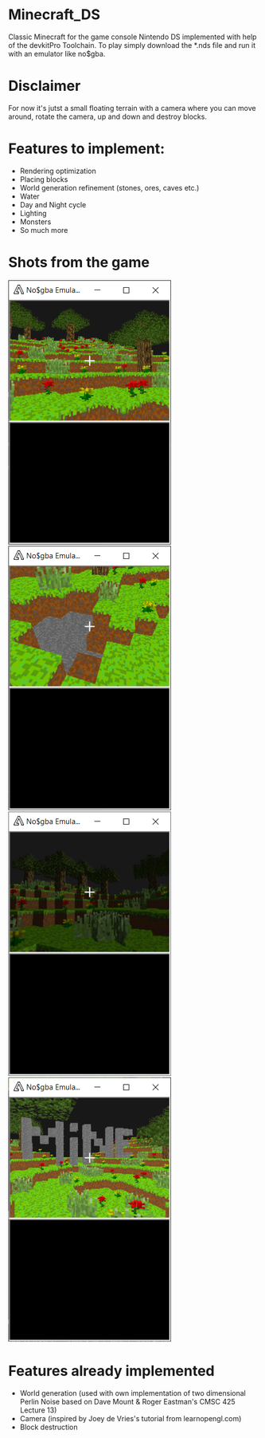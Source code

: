 # Minecraft_DS
Classic Minecraft for the game console Nintendo DS implemented with help of the devkitPro Toolchain.
To play simply download the *.nds file and run it with an emulator like no$gba.

# Disclaimer
For now it's jutst a small floating terrain with a camera where you can move around, rotate the camera, up and down and destroy blocks.

# Features to implement:
  - Rendering optimization
  - Placing blocks
  - World generation refinement (stones, ores, caves etc.)
  - Water
  - Day and Night cycle
  - Lighting
  - Monsters
  - So much more
 
# Shots from the game

![](game_images/plants.png) ![](game_images/hole.png) ![](game_images/lighting.png) ![](game_images/stone_mine.png)

# Features already implemented
  - World generation (used with own implementation of two dimensional Perlin Noise based on Dave Mount & Roger Eastman's CMSC 425 Lecture 13)
  - Camera (inspired by Joey de Vries's tutorial from learnopengl.com)
  - Block destruction